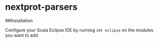 nextprot-parsers
================

##Installation

Configure your Scala Eclipse IDE by running `sbt eclipse` on the modules you want to add
